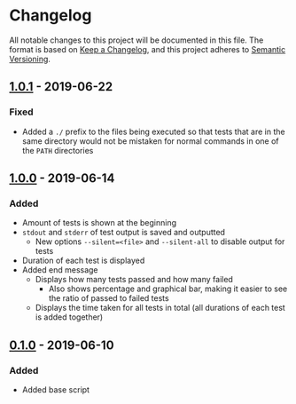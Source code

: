 <!-- markdownlint-disable MD024 -->

# Changelog #

All notable changes to this project will be documented in this file.
The format is based on [Keep a Changelog](https://keepachangelog.com/en/1.0.0/),
and this project adheres to [Semantic Versioning](https://semver.org/spec/v2.0.0.html).

## [1.0.1] - 2019-06-22 ##

[1.0.1]: https://github.com/mfederczuk/utest-script/compare/v1.0.0...v1.0.1

### Fixed ###

* Added a `./` prefix to the files being executed so that tests that are in the
  same directory would not be mistaken for normal commands in one of the `PATH`
  directories

## [1.0.0] - 2019-06-14 ##

[1.0.0]: https://github.com/mfederczuk/utest-script/compare/v0.1.0...v1.0.0

### Added ###

* Amount of tests is shown at the beginning
* `stdout` and `stderr` of test output is saved and outputted
  * New options `--silent=<file>` and `--silent-all` to disable output for tests
* Duration of each test is displayed
* Added end message
  * Displays how many tests passed and how many failed
    * Also shows percentage and graphical bar, making it easier to see the ratio
      of passed to failed tests
  * Displays the time taken for all tests in total (all durations of each test
    is added together)

## [0.1.0] - 2019-06-10 ##

[0.1.0]: https://github.com/mfederczuk/utest-script/releases/tag/v0.1.0

### Added ###

* Added base script

